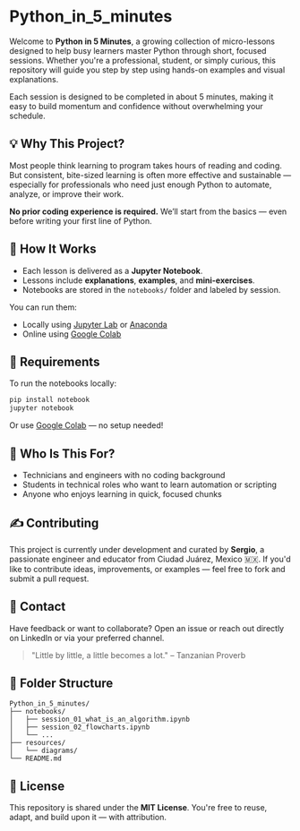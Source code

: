 # Python_in_5_minutes

Welcome to **Python in 5 Minutes**, a growing collection of micro-lessons designed to help busy learners master Python through short, focused sessions. Whether you're a professional, student, or simply curious, this repository will guide you step by step using hands-on examples and visual explanations.

Each session is designed to be completed in about 5 minutes, making it easy to build momentum and confidence without overwhelming your schedule.


## 💡 Why This Project?

Most people think learning to program takes hours of reading and coding. But consistent, bite-sized learning is often more effective and sustainable — especially for professionals who need just enough Python to automate, analyze, or improve their work.

**No prior coding experience is required.** We’ll start from the basics — even before writing your first line of Python.


## 🚀 How It Works

- Each lesson is delivered as a **Jupyter Notebook**.
- Lessons include **explanations**, **examples**, and **mini-exercises**.
- Notebooks are stored in the `notebooks/` folder and labeled by session.

You can run them:
- Locally using [Jupyter Lab](https://jupyter.org/install) or [Anaconda](https://www.anaconda.com/products/distribution)
- Online using [Google Colab](https://colab.research.google.com/)


## 🧰 Requirements

To run the notebooks locally:

```bash
pip install notebook
jupyter notebook
````

Or use [Google Colab](https://colab.research.google.com/) — no setup needed!


## 🧠 Who Is This For?

* Technicians and engineers with no coding background
* Students in technical roles who want to learn automation or scripting
* Anyone who enjoys learning in quick, focused chunks


## ✍️ Contributing

This project is currently under development and curated by **Sergio**, a passionate engineer and educator from Ciudad Juárez, Mexico 🇲🇽. If you'd like to contribute ideas, improvements, or examples — feel free to fork and submit a pull request.


## 📩 Contact

Have feedback or want to collaborate?
Open an issue or reach out directly on LinkedIn or via your preferred channel.


> "Little by little, a little becomes a lot." – Tanzanian Proverb


## 📂 Folder Structure

```
Python_in_5_minutes/
├── notebooks/
│   ├── session_01_what_is_an_algorithm.ipynb
│   ├── session_02_flowcharts.ipynb
│   └── ...
├── resources/
│   └── diagrams/
└── README.md
```


## 🔖 License

This repository is shared under the **MIT License**. You're free to reuse, adapt, and build upon it — with attribution.
